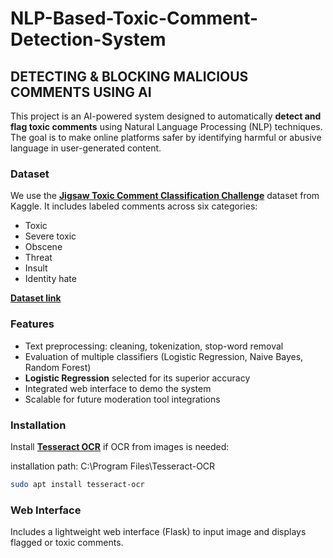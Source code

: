 # NLP-Based-Toxic-Comment-Detection-System

## DETECTING & BLOCKING MALICIOUS COMMENTS USING AI

This project is an AI-powered system designed to automatically **detect and flag toxic comments** using Natural Language Processing (NLP) techniques. The goal is to make online platforms safer by identifying harmful or abusive language in user-generated content.

### Dataset

We use the [**Jigsaw Toxic Comment Classification Challenge**](https://www.kaggle.com/competitions/jigsaw-toxic-comment-classification-challenge) dataset from Kaggle.
It includes labeled comments across six categories:

* Toxic
* Severe toxic
* Obscene
* Threat
* Insult
* Identity hate

[**Dataset link**](https://drive.google.com/drive/folders/1h_VObqxmpH0K8bbA8pyJiANnlLJyXvbS?usp=drive_link)

### Features

* Text preprocessing: cleaning, tokenization, stop-word removal
* Evaluation of multiple classifiers (Logistic Regression, Naive Bayes, Random Forest)
* **Logistic Regression** selected for its superior accuracy
* Integrated web interface to demo the system
* Scalable for future moderation tool integrations

### Installation

Install [**Tesseract OCR**](https://github.com/tesseract-ocr/tesseract) if OCR from images is needed:

installation path: C:\Program Files\Tesseract-OCR

```bash
sudo apt install tesseract-ocr
```

### Web Interface

Includes a lightweight web interface (Flask) to input image and displays flagged or toxic comments.


